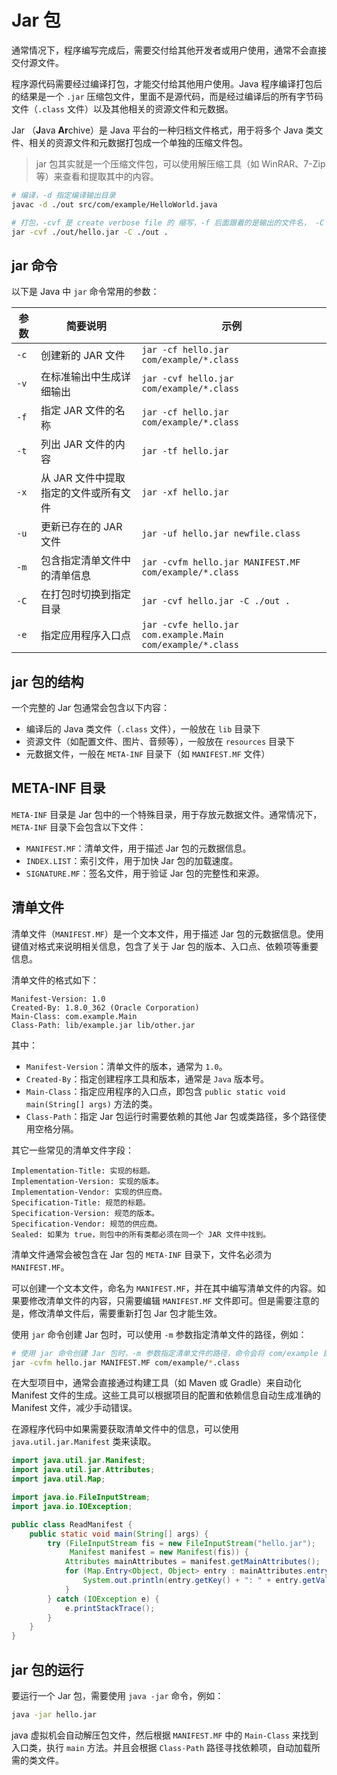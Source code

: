 # Jar 包

通常情况下，程序编写完成后，需要交付给其他开发者或用户使用，通常不会直接交付源文件。

程序源代码需要经过编译打包，才能交付给其他用户使用。Java 程序编译打包后的结果是一个 `.jar` 压缩包文件，里面不是源代码，而是经过编译后的所有字节码文件（`.class` 文件）以及其他相关的资源文件和元数据。

Jar （**J**ava **Ar**chive）是 Java 平台的一种归档文件格式，用于将多个 Java 类文件、相关的资源文件和元数据打包成一个单独的压缩文件包。

> jar 包其实就是一个压缩文件包，可以使用解压缩工具（如 WinRAR、7-Zip 等）来查看和提取其中的内容。

```sh
# 编译，-d 指定编译输出目录
javac -d ./out src/com/example/HelloWorld.java

# 打包，-cvf 是 create verbose file 的 缩写，-f 后面跟着的是输出的文件名， -C 后面跟着的是要压缩的目录，
jar -cvf ./out/hello.jar -C ./out .
```

## jar 命令

以下是 Java 中 `jar` 命令常用的参数：

| 参数 | 简要说明                              | 示例                                                       |
| ---- | ------------------------------------- | ---------------------------------------------------------- |
| `-c` | 创建新的 JAR 文件                     | `jar -cf hello.jar com/example/*.class`                    |
| `-v` | 在标准输出中生成详细输出              | `jar -cvf hello.jar com/example/*.class`                   |
| `-f` | 指定 JAR 文件的名称                   | `jar -cf hello.jar com/example/*.class`                    |
| `-t` | 列出 JAR 文件的内容                   | `jar -tf hello.jar`                                        |
| `-x` | 从 JAR 文件中提取指定的文件或所有文件 | `jar -xf hello.jar`                                        |
| `-u` | 更新已存在的 JAR 文件                 | `jar -uf hello.jar newfile.class`                          |
| `-m` | 包含指定清单文件中的清单信息          | `jar -cvfm hello.jar MANIFEST.MF com/example/*.class`      |
| `-C` | 在打包时切换到指定目录                | `jar -cvf hello.jar -C ./out .`                            |
| `-e` | 指定应用程序入口点                    | `jar -cvfe hello.jar com.example.Main com/example/*.class` |

## jar 包的结构

一个完整的 Jar 包通常会包含以下内容：

- 编译后的 Java 类文件（`.class` 文件），一般放在 `lib` 目录下
- 资源文件（如配置文件、图片、音频等），一般放在 `resources` 目录下
- 元数据文件，一般在 `META-INF` 目录下（如 `MANIFEST.MF` 文件）

## META-INF 目录

`META-INF` 目录是 Jar 包中的一个特殊目录，用于存放元数据文件。通常情况下，`META-INF` 目录下会包含以下文件：

- `MANIFEST.MF`：清单文件，用于描述 Jar 包的元数据信息。
- `INDEX.LIST`：索引文件，用于加快 Jar 包的加载速度。
- `SIGNATURE.MF`：签名文件，用于验证 Jar 包的完整性和来源。

## 清单文件

清单文件（`MANIFEST.MF`）是一个文本文件，用于描述 Jar 包的元数据信息。使用键值对格式来说明相关信息，包含了关于 Jar 包的版本、入口点、依赖项等重要信息。

清单文件的格式如下：

```
Manifest-Version: 1.0
Created-By: 1.8.0_362 (Oracle Corporation)
Main-Class: com.example.Main
Class-Path: lib/example.jar lib/other.jar
```

其中：

- `Manifest-Version`：清单文件的版本，通常为 `1.0`。
- `Created-By`：指定创建程序工具和版本，通常是 `Java` 版本号。
- `Main-Class`：指定应用程序的入口点，即包含 `public static void main(String[] args)` 方法的类。
- `Class-Path`：指定 Jar 包运行时需要依赖的其他 Jar 包或类路径，多个路径使用空格分隔。

其它一些常见的清单文件字段：

```
Implementation-Title: 实现的标题。
Implementation-Version: 实现的版本。
Implementation-Vendor: 实现的供应商。
Specification-Title: 规范的标题。
Specification-Version: 规范的版本。
Specification-Vendor: 规范的供应商。
Sealed: 如果为 true，则包中的所有类都必须在同一个 JAR 文件中找到。
```

清单文件通常会被包含在 Jar 包的 `META-INF` 目录下，文件名必须为 `MANIFEST.MF`。

可以创建一个文本文件，命名为 `MANIFEST.MF`，并在其中编写清单文件的内容。如果要修改清单文件的内容，只需要编辑 `MANIFEST.MF` 文件即可。但是需要注意的是，修改清单文件后，需要重新打包 Jar 包才能生效。

使用 `jar` 命令创建 Jar 包时，可以使用 `-m` 参数指定清单文件的路径，例如：

```sh
# 使用 jar 命令创建 Jar 包时，-m 参数指定清单文件的路径，命令会将 com/example 目录下的所有类文件打包成 hello.jar，并使用 MANIFEST.MF 作为清单文件。
jar -cvfm hello.jar MANIFEST.MF com/example/*.class
```

在大型项目中，通常会直接通过构建工具（如 Maven 或 Gradle）来自动化 Manifest 文件的生成。这些工具可以根据项目的配置和依赖信息自动生成准确的 Manifest 文件，减少手动错误。

在源程序代码中如果需要获取清单文件中的信息，可以使用 `java.util.jar.Manifest` 类来读取。

```java
import java.util.jar.Manifest;
import java.util.jar.Attributes;
import java.util.Map;

import java.io.FileInputStream;
import java.io.IOException;

public class ReadManifest {
    public static void main(String[] args) {
        try (FileInputStream fis = new FileInputStream("hello.jar");
             Manifest manifest = new Manifest(fis)) {
            Attributes mainAttributes = manifest.getMainAttributes();
            for (Map.Entry<Object, Object> entry : mainAttributes.entrySet()) {
                System.out.println(entry.getKey() + ": " + entry.getValue());
            }
        } catch (IOException e) {
            e.printStackTrace();
        }
    }
}
```

## jar 包的运行

要运行一个 Jar 包，需要使用 `java -jar` 命令，例如：

```sh
java -jar hello.jar
```

java 虚拟机会自动解压包文件，然后根据 `MANIFEST.MF` 中的 `Main-Class` 来找到入口类，执行 `main` 方法。并且会根据 `Class-Path` 路径寻找依赖项，自动加载所需的类文件。
